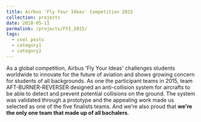 ```yaml
---
title: Airbus 'Fly Your Ideas' Competition 2015
collection: projects
date: 2018-05-11
permalink: /projects/FYI_2015/
tags:
  - cool posts
  - category1
  - category2
---
```


As a global competition, Airbus 'Fly Your Ideas' challenges students worldwide to innovate for the future of aviation and shows growing concern for students of all backgrounds. As one the participant teams in 2015, team AFT-BURNER-REVERSER designed an anti-collision system for aircrafts to be able to detect and prevent potential collisions on the ground. The system was validated through a prototype and the appealing work made us selected as one of the five finalists teams. And we're also proud that **we're the only one team that made up of all bachalers**.
